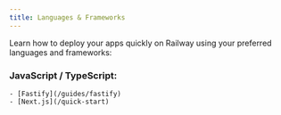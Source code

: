 ```yaml
---
title: Languages & Frameworks
---
```


Learn how to deploy your apps quickly on Railway using your preferred languages and frameworks:

### JavaScript / TypeScript:
    - [Fastify](/guides/fastify)
    - [Next.js](/quick-start)

